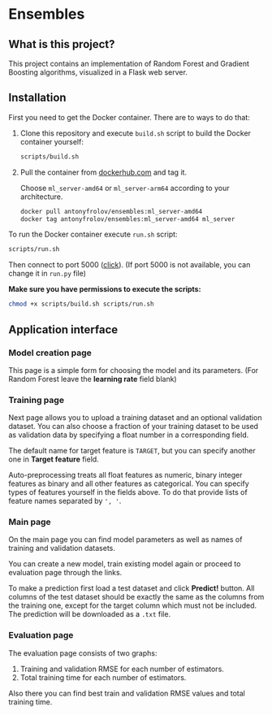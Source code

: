 # Ensembles

## What is this project?
This project contains an implementation of Random Forest and Gradient Boosting algorithms, visualized in a Flask web server.

## Installation
First you need to get the Docker container. There are to ways to do that:
1. Clone this repository and execute `build.sh` script to build the Docker container yourself:
    ```zsh
    scripts/build.sh
    ```
2. Pull the container from [dockerhub.com](https://dockerhub.com) and tag it.
    
    Choose `ml_server-amd64` or `ml_server-arm64` according to your architecture.
    ```zsh
    docker pull antonyfrolov/ensembles:ml_server-amd64
    docker tag antonyfrolov/ensembles:ml_server-amd64 ml_server
    ```
To run the Docker container execute `run.sh` script:
```zsh
scripts/run.sh
```
Then connect to port 5000 ([click](http://127.0.0.1:5000/)). (If port 5000 is not available, you can change it in `run.py` file)

**Make sure you have permissions to execute the scripts:**
```zsh
chmod +x scripts/build.sh scripts/run.sh 
```

## Application interface

### Model creation page

This page is a simple form for choosing the model and its parameters. (For Random Forest leave the **learning rate** field blank)

### Training page

Next page allows you to upload a training dataset and an optional validation dataset. You can also choose a fraction of your training dataset to be used as validation data by specifying a float number in a corresponding field.

The default name for target feature is `TARGET`, but you can specify another one in **Target feature** field.

Auto-preprocessing treats all float features as numeric, binary integer features as binary and all other features as categorical.
You can specify types of features yourself in the fields above. To do that provide lists of feature names separated by `', '`.

### Main page

On the main page you can find model parameters as well as names of training and validation datasets.

You can create a new model, train existing model again or proceed to evaluation page through the links.

To make a prediction first load a test dataset and click **Predict!** button. All columns of the test dataset should be exactly the same as the columns from the training one, except for the target column which must not be included. The prediction will be downloaded as a `.txt` file.

### Evaluation page

The evaluation page consists of two graphs:
1. Training and validation RMSE for each number of estimators.
2. Total training time for each number of estimators.

Also there you can find best train and validation RMSE values and total training time.
